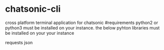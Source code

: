 # chatsonic-cli
cross platform terminal application for chatsonic
#requirements
python2 or python3 must be installed on your instance.
the below pyhton libraries must be installed on your your instance 

requests
json
